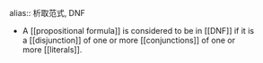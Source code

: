 alias:: 析取范式, DNF

- A [[propositional formula]] is considered to be in [[DNF]] if it is a [[disjunction]] of one or more [[conjunctions]] of one or more [[literals]].
